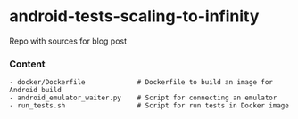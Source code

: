 # android-tests-scaling-to-infinity
Repo with sources for blog post

### Content
```
- docker/Dockerfile             # Dockerfile to build an image for Android build
- android_emulator_waiter.py    # Script for connecting an emulator
- run_tests.sh                  # Script for run tests in Docker image
```
